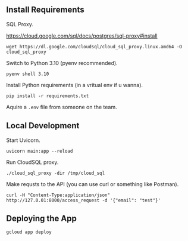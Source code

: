 ## Install Requirements

SQL Proxy.

https://cloud.google.com/sql/docs/postgres/sql-proxy#install

```
wget https://dl.google.com/cloudsql/cloud_sql_proxy.linux.amd64 -O cloud_sql_proxy
```

Switch to Python 3.10 (pyenv recommended).

```
pyenv shell 3.10
```

Install Python requirements (in a vritual env if u wanna).

```
pip install -r requirements.txt
```

Aquire a `.env` file from someone on the team.


## Local Development

Start Uvicorn.

```
uvicorn main:app --reload
```

Run CloudSQL proxy.

```
./cloud_sql_proxy -dir /tmp/cloud_sql
```

Make requsts to the API (you can use curl or something like Postman).

```
curl -H "Content-Type:application/json" http://127.0.01:8000/access_request -d '{"email": "test"}'
```

## Deploying the App

```
gcloud app deploy
```
